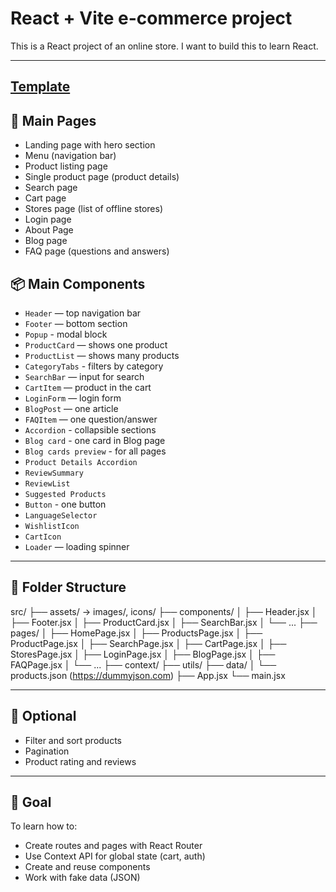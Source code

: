 # React + Vite e-commerce project

This is a React project of an online store. I want to build this to learn React.

---

## [Template](https://www.figma.com/design/p9Jq25VeRlhc3U1gryQVYz/Skincare-E-commerce-Website--Community-?m=auto&t=lUvIBfkmD40NX3FV-6)

## 🔧 Main Pages

- Landing page with hero section
- Menu (navigation bar)
- Product listing page
- Single product page (product details)
- Search page
- Cart page
- Stores page (list of offline stores)
- Login page
- About Page
- Blog page
- FAQ page (questions and answers)

## 📦 Main Components

- `Header` — top navigation bar
- `Footer` — bottom section
- `Popup` - modal block
- `ProductCard` — shows one product
- `ProductList` — shows many products
- `CategoryTabs` - filters by category
- `SearchBar` — input for search
- `CartItem` — product in the cart
- `LoginForm` — login form
- `BlogPost` — one article
- `FAQItem` — one question/answer
- `Accordion` - collapsible sections
- `Blog card` - one card in Blog page
- `Blog cards preview` - for all pages
- `Product Details Accordion`
- `ReviewSummary`
- `ReviewList`
- `Suggested Products`
- `Button` - one button
- `LanguageSelector`
- `WishlistIcon`
- `CartIcon`
- `Loader` — loading spinner

---

## 📁 Folder Structure

src/
├── assets/ → images/, icons/
├── components/
│   ├── Header.jsx
│   ├── Footer.jsx
│   ├── ProductCard.jsx
│   ├── SearchBar.jsx
│   └── ...
├── pages/
│   ├── HomePage.jsx
│   ├── ProductsPage.jsx
│   ├── ProductPage.jsx
│   ├── SearchPage.jsx
│   ├── CartPage.jsx
│   ├── StoresPage.jsx
│   ├── LoginPage.jsx
│   ├── BlogPage.jsx
│   ├── FAQPage.jsx
│   └── ...
├── context/
├── utils/
├── data/
│   └── products.json (https://dummyjson.com)
├── App.jsx
└── main.jsx

---

## 📌 Optional

- Filter and sort products
- Pagination
- Product rating and reviews

---

## 🎯 Goal

To learn how to:

- Create routes and pages with React Router
- Use Context API for global state (cart, auth)
- Create and reuse components
- Work with fake data (JSON)